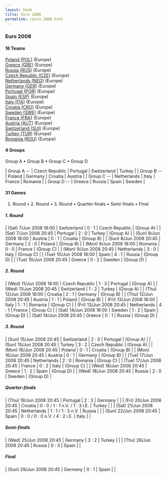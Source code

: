 ```yaml
---
layout: book
title: Euro 2008
permalink: /euro.2008.html
---
```



### Euro 2008


#### 16 Teams


[Poland (POL)](pl.html#pol)  (Europe) <br>
[Greece (GRE)](gr.html#gre)  (Europe) <br>
[Russia (RUS)](ru.html#rus)  (Europe) <br>
[Czech Republic (CZE)](cz.html#cze)  (Europe) <br>
[Netherlands (NED)](nl.html#ned)  (Europe) <br>
[Germany (GER)](de.html#ger)  (Europe) <br>
[Portugal (POR)](pt.html#por)  (Europe) <br>
[Spain (ESP)](es.html#esp)  (Europe) <br>
[Italy (ITA)](it.html#ita)  (Europe) <br>
[Croatia (CRO)](hr.html#cro)  (Europe) <br>
[Sweden (SWE)](se.html#swe)  (Europe) <br>
[France (FRA)](fr.html#fra)  (Europe) <br>
[Austria (AUT)](at.html#aut)  (Europe) <br>
[Switzerland (SUI)](ch.html#sui)  (Europe) <br>
[Turkey (TUR)](tr.html#tur)  (Europe) <br>
[Romania (ROU)](ro.html#rou)  (Europe) <br>




#### 4 Groups

 Group A •  Group B •  Group C •  Group D

| Group A --  | Czech Republic  | Portugal  | Switzerland  | Turkey  |
| Group B --  | Poland  | Germany  | Croatia  | Austria  |
| Group C --  | Netherlands  | Italy  | France  | Romania  |
| Group D --  | Greece  | Russia  | Spain  | Sweden  |

 



#### 31 Games

 1. Round •  2. Round •  3. Round •  Quarter-finals •  Semi-finals •  Final



##### 1. Round 


| (Sat) 7/Jun 2008 18:00 | Switzerland | 0 : 1 | Czech Republic | (Group A) |
| (Sat) 7/Jun 2008 20:45 | Portugal | 2 : 0 | Turkey | (Group A) |
| (Sun) 8/Jun 2008 18:00 | Austria | 0 : 1 | Croatia | (Group B) |
| (Sun) 8/Jun 2008 20:45 | Germany | 2 : 0 | Poland | (Group B) |
| (Mon) 9/Jun 2008 18:00 | Romania | 0 : 0 | France | (Group C) |
| (Mon) 9/Jun 2008 20:45 | Netherlands | 3 : 0 | Italy | (Group C) |
| (Tue) 10/Jun 2008 18:00 | Spain | 4 : 1 | Russia | (Group D) |
| (Tue) 10/Jun 2008 20:45 | Greece | 0 : 2 | Sweden | (Group D) |

##### 2. Round 


| (Wed) 11/Jun 2008 18:00 | Czech Republic | 1 : 3 | Portugal | (Group A) |
| (Wed) 11/Jun 2008 20:45 | Switzerland | 1 : 2 | Turkey | (Group A) |
| (Thu) 12/Jun 2008 18:00 | Croatia | 2 : 1 | Germany | (Group B) |
| (Thu) 12/Jun 2008 20:45 | Austria | 1 : 1 | Poland | (Group B) |
| (Fri) 13/Jun 2008 18:00 | Italy | 1 : 1 | Romania | (Group C) |
| (Fri) 13/Jun 2008 20:45 | Netherlands | 4 : 1 | France | (Group C) |
| (Sat) 14/Jun 2008 18:00 | Sweden | 1 : 2 | Spain | (Group D) |
| (Sat) 14/Jun 2008 20:45 | Greece | 0 : 1 | Russia | (Group D) |

##### 3. Round 


| (Sun) 15/Jun 2008 20:45 | Switzerland | 2 : 0 | Portugal | (Group A) |
| (Sun) 15/Jun 2008 20:45 | Turkey | 3 : 2 | Czech Republic | (Group A) |
| (Mon) 16/Jun 2008 20:45 | Poland | 0 : 1 | Croatia | (Group B) |
| (Mon) 16/Jun 2008 20:45 | Austria | 0 : 1 | Germany | (Group B) |
| (Tue) 17/Jun 2008 20:45 | Netherlands | 2 : 0 | Romania | (Group C) |
| (Tue) 17/Jun 2008 20:45 | France | 0 : 2 | Italy | (Group C) |
| (Wed) 18/Jun 2008 20:45 | Greece | 1 : 2 | Spain | (Group D) |
| (Wed) 18/Jun 2008 20:45 | Russia | 2 : 0 | Sweden | (Group D) |

##### Quarter-finals 


| (Thu) 19/Jun 2008 20:45 | Portugal | 2 : 3 | Germany |  |
| (Fri) 20/Jun 2008 20:45 | Croatia | 0 : 0 / 1 : 1 n.V. / 1 : 3 i.E. | Turkey |  |
| (Sat) 21/Jun 2008 20:45 | Netherlands | 1 : 1 / 1 : 3 n.V. | Russia |  |
| (Sun) 22/Jun 2008 20:45 | Spain | 0 : 0 / 0 : 0 n.V. / 4 : 2 i.E. | Italy |  |

##### Semi-finals 


| (Wed) 25/Jun 2008 20:45 | Germany | 3 : 2 | Turkey |  |
| (Thu) 26/Jun 2008 20:45 | Russia | 0 : 3 | Spain |  |

##### Final 


| (Sun) 29/Jun 2008 20:45 | Germany | 0 : 1 | Spain |  |
